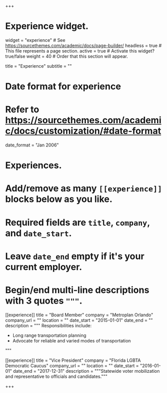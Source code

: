 +++
# Experience widget.
widget = "experience"  # See https://sourcethemes.com/academic/docs/page-builder/
headless = true  # This file represents a page section.
active = true  # Activate this widget? true/false
weight = 40  # Order that this section will appear.

title = "Experience"
subtitle = ""

# Date format for experience
#   Refer to https://sourcethemes.com/academic/docs/customization/#date-format
date_format = "Jan 2006"

# Experiences.
#   Add/remove as many `[[experience]]` blocks below as you like.
#   Required fields are `title`, `company`, and `date_start`.
#   Leave `date_end` empty if it's your current employer.
#   Begin/end multi-line descriptions with 3 quotes `"""`.
[[experience]]
  title = "Board Member"
  company = "Metroplan Orlando"
  company_url = ""
  location = ""
  date_start = "2015-01-01"
  date_end = ""
  description = """
  Responsibilities include:
  
  * Long range transportation planning
  * Advocate for reliable and varied modes of transportation 

  """

[[experience]]
  title = "Vice President"
  company = "Florida LGBTA Democratic Caucus"
  company_url = ""
  location = ""
  date_start = "2016-01-01"
  date_end = "2017-12-31"
  description = """Statewide voter mobilization and representative to officials and candidates."""


+++
